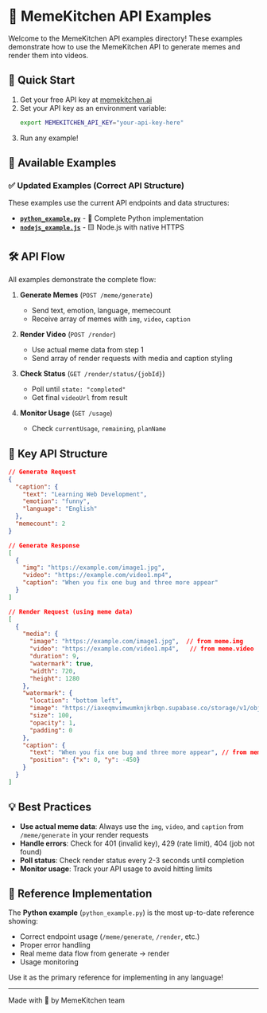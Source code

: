 # 🎨 MemeKitchen API Examples

Welcome to the MemeKitchen API examples directory! These examples demonstrate how to use the MemeKitchen API to generate memes and render them into videos.

## 🚀 Quick Start

1. Get your free API key at [memekitchen.ai](https://memekitchen.ai)
2. Set your API key as an environment variable:
   ```bash
   export MEMEKITCHEN_API_KEY="your-api-key-here"
   ```
3. Run any example!

## 📁 Available Examples

### ✅ **Updated Examples** (Correct API Structure)

These examples use the current API endpoints and data structures:

- **[`python_example.py`](python_example.py)** - 🐍 Complete Python implementation 
- **[`nodejs_example.js`](nodejs_example.js)** - 🟨 Node.js with native HTTPS


## 🛠️ API Flow

All examples demonstrate the complete flow:

1. **Generate Memes** (`POST /meme/generate`)
   - Send text, emotion, language, memecount
   - Receive array of memes with `img`, `video`, `caption`

2. **Render Video** (`POST /render`) 
   - Use actual meme data from step 1
   - Send array of render requests with media and caption styling

3. **Check Status** (`GET /render/status/{jobId}`)
   - Poll until `state: "completed"`
   - Get final `videoUrl` from result

4. **Monitor Usage** (`GET /usage`)
   - Check `currentUsage`, `remaining`, `planName`

## 🎯 Key API Structure

```json
// Generate Request
{
  "caption": {
    "text": "Learning Web Development",
    "emotion": "funny", 
    "language": "English"
  },
  "memecount": 2
}

// Generate Response 
[
  {
    "img": "https://example.com/image1.jpg",
    "video": "https://example.com/video1.mp4", 
    "caption": "When you fix one bug and three more appear"
  }
]

// Render Request (using meme data)
[
  {
    "media": {
      "image": "https://example.com/image1.jpg",  // from meme.img
      "video": "https://example.com/video1.mp4",   // from meme.video
      "duration": 9,
      "watermark": true,
      "width": 720,
      "height": 1280
    },
    "watermark": {
      "location": "bottom left",
      "image": "https://iaxeqmvimwumknjkrbqn.supabase.co/storage/v1/object/public/memegen/watermarks/watermark-j2Mq6SIX92",
      "size": 100,
      "opacity": 1,
      "padding": 0
    },
    "caption": {
      "text": "When you fix one bug and three more appear", // from meme.caption
      "position": {"x": 0, "y": -450}
    }
  }
]
```

## 💡 Best Practices

- **Use actual meme data**: Always use the `img`, `video`, and `caption` from `/meme/generate` in your render requests
- **Handle errors**: Check for 401 (invalid key), 429 (rate limit), 404 (job not found)
- **Poll status**: Check render status every 2-3 seconds until completion
- **Monitor usage**: Track your API usage to avoid hitting limits

## 🔗 Reference Implementation

The **Python example** (`python_example.py`) is the most up-to-date reference showing:
- Correct endpoint usage (`/meme/generate`, `/render`, etc.)
- Proper error handling
- Real meme data flow from generate → render
- Usage monitoring

Use it as the primary reference for implementing in any language!

---

Made with 💜 by MemeKitchen team 